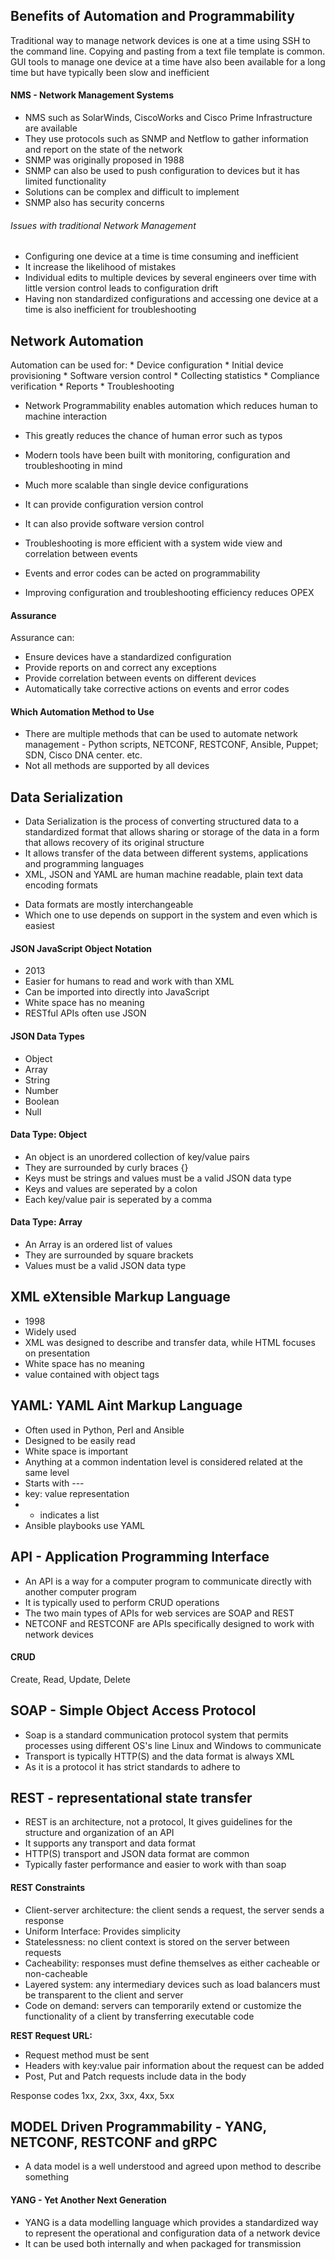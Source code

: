 ## Benefits of Automation and Programmability

Traditional way to manage network devices is one at a time using SSH to the command line. Copying and pasting from a text file template is common. GUI tools to manage one device at a time have also been available for a long time but have typically been slow and inefficient 

#### NMS - Network Management Systems 
- NMS such as SolarWinds, CiscoWorks and Cisco Prime Infrastructure are available
- They use protocols such as SNMP and Netflow to gather information and report on the state of the network
- SNMP was originally proposed in 1988
- SNMP can also be used to push configuration to devices but it has limited functionality 
- Solutions can be complex and difficult to implement 
- SNMP also has security concerns

###### Issues with traditional Network Management

* Configuring one device at a time is time consuming and inefficient
* It increase the likelihood of mistakes
* Individual edits to multiple devices by several engineers over time with little version control leads to configuration drift
* Having non standardized configurations and accessing one device at a time is also inefficient for troubleshooting 

## Network Automation 

Automation can be used for:
    * Device configuration
    * Initial device provisioning 
    * Software version control 
    * Collecting statistics 
    * Compliance verification 
    * Reports
    * Troubleshooting

- Network Programmability enables automation which reduces human to machine interaction 
- This greatly reduces the chance of human error such as typos
- Modern tools have been built with monitoring, configuration and troubleshooting in mind 
- Much more scalable than single device configurations 
- It can provide configuration version control 
- It can also provide software version control 

- Troubleshooting is more efficient with a system wide view and correlation between events 
- Events and error codes can be acted on programmability
- Improving configuration and troubleshooting efficiency reduces OPEX

#### Assurance
Assurance can:
- Ensure devices have a standardized configuration
- Provide reports on and correct any exceptions 
- Provide correlation between events on different devices 
- Automatically take corrective actions on events and error codes 


#### Which Automation Method to Use 

* There are multiple methods that can be used to automate network management - Python scripts, NETCONF, RESTCONF, Ansible, Puppet; SDN, Cisco DNA center. etc.
* Not all methods are supported by all devices 


## Data Serialization 

- Data Serialization is the process of converting structured data to a standardized format that allows sharing or storage of the data in a form that allows recovery of its original structure 
- It allows transfer of the data between different systems, applications and programming languages 
- XML, JSON and YAML are human machine readable, plain text data encoding formats

* Data formats are mostly interchangeable 
* Which one to use depends on support in the system and even which is easiest 

#### JSON JavaScript Object Notation

- 2013
- Easier for humans to read and work with than XML
- Can be imported into directly into JavaScript
- White space has no meaning 
- RESTful APIs often use JSON

#### JSON Data Types
- Object
- Array
- String
- Number
- Boolean
- Null

#### Data Type: Object
* An object is an unordered collection of key/value pairs
* They are surrounded by curly braces {}
* Keys must be strings and values must be a valid JSON data type 
* Keys and values are seperated by a colon 
* Each key/value pair is seperated by a comma 

#### Data Type: Array 
* An Array is an ordered list of values 
* They are surrounded by square brackets 
* Values must be a valid JSON data type 


## XML eXtensible Markup Language
- 1998
- Widely used
- XML was designed to describe and transfer data, while HTML focuses on presentation 
- White space has no meaning 
- <key>value</key> contained with object tags 

## YAML: YAML Aint Markup Language 
- Often used in Python, Perl and Ansible
- Designed to be easily read 
- White space is important 
- Anything at a common indentation level is considered related at the same level
- Starts with ---
- key: value representation 
- - indicates a list 
- Ansible playbooks use YAML 


## API - Application Programming Interface 

* An API is a way for a computer program to communicate directly with another computer program 
* It is typically used to perform CRUD operations 
* The two main types of APIs for web services are SOAP and REST 
* NETCONF and RESTCONF are APIs specifically designed to work with network devices 

#### CRUD 
Create, Read, Update, Delete

## SOAP - Simple Object Access Protocol 

* Soap is a standard communication protocol system that permits processes using different OS's line Linux and Windows to communicate
* Transport is typically HTTP(S) and the data format is always XML 
* As it is a protocol it has strict standards to adhere to 

## REST - representational state transfer

- REST is an architecture, not a protocol, It gives guidelines for the structure and organization of an API 
- It supports any transport and data format 
- HTTP(S) transport and JSON data format are common 
- Typically faster performance and easier to work with than soap 

#### REST Constraints 

* Client-server architecture: the client sends a request, the server sends a response 
* Uniform Interface: Provides simplicity 
* Statelessness: no client context is stored on the server between requests 
* Cacheability: responses must define themselves as either cacheable or non-cacheable 
* Layered system: any intermediary devices such as load balancers must be transparent to the client and server 
* Code on demand: servers can temporarily extend or customize the functionality of a client by transferring executable code 

**REST Request URL:**

- Request method must be sent 
- Headers with key:value pair information about the request can be added 
- Post, Put and Patch requests include data in the body 

Response codes 
1xx, 2xx, 3xx, 4xx, 5xx


## MODEL Driven Programmability - YANG, NETCONF, RESTCONF and gRPC 

- A data model is a well understood and agreed upon method to describe something 

#### YANG -  Yet Another Next Generation 
* YANG is a data modelling language which provides a standardized way to represent the operational and configuration data of a network device 
* It can be used both internally and when packaged for transmission 


